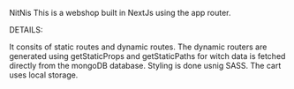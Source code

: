 NitNis
This is a webshop built in NextJs using the app router.

DETAILS:

It consits of static routes and dynamic routes. 
The dynamic routers are generated using getStaticProps and getStaticPaths for witch data is fetched directly from the mongoDB database.
Styling is done usnig SASS.
The cart uses local storage.
